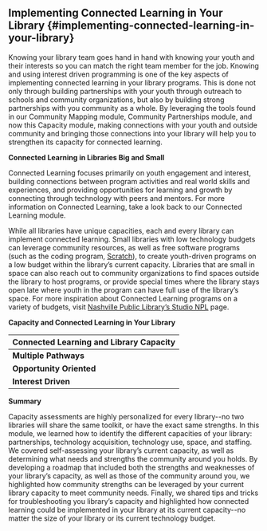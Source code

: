 ## Implementing Connected Learning in Your Library {#implementing-connected-learning-in-your-library}

Knowing your library team goes hand in hand with knowing your youth and their interests so you can match the right team member for the job. Knowing and using interest driven programming is one of the key aspects of implementing connected learning in your library programs. This is done not only through building partnerships with your youth through outreach to schools and community organizations, but also by building strong partnerships with you community as a whole. By leveraging the tools found in our Community Mapping module, Community Partnerships module, and now this Capacity module, making connections with your youth and outside community and bringing those connections into your library will help you to strengthen its capacity for connected learning.

**Connected Learning in Libraries Big and Small**

Connected Learning focuses primarily on youth engagement and interest, building connections between program activities and real world skills and experiences, and providing opportunities for learning and growth by connecting through technology with peers and mentors. For more information on Connected Learning, take a look back to our Connected Learning module.

While all libraries have unique capacities, each and every library can implement connected learning. Small libraries with low technology budgets can leverage community resources, as well as free software programs (such as the coding program, [Scratch](https://scratch.mit.edu/)), to create youth-driven programs on a low budget within the library’s current capacity. Libraries that are small in space can also reach out to community organizations to find spaces outside the library to host programs, or provide special times where the library stays open late where youth in the program can have full use of the library’s space. For more inspiration about Connected Learning programs on a variety of budgets, visit [Nashville Public Library’s Studio NPL](http://nashvillepubliclibrary.org/studionpl/) page.

**Capacity and Connected Learning in Your Library**

| **Connected Learning and Library Capacity** |
| --- |
| **Multiple Pathways** | Your library helps to create connections between youth’s normal learning environments (home, school, and library) and “real world” spaces, opening up a more diverse set of possible experiences and directions for learners. Building your library’s capacity for teen programs and outreach, either through community partnerships or volunteer efforts, helps strengthen these connections. |
| **Opportunity Oriented** | The capacity of your library determines how you provide expertise, mentorship, and offer real-world experience to youth that can help them achieve academically or prepare them to start a career. |
| **Interest Driven** | You can bolster your library’s capacity in areas of interest for your youth by optimizing current programs and using your connections with the youth in your community. |

**Summary**

Capacity assessments are highly personalized for every library--no two libraries will share the same toolkit, or have the exact same strengths. In this module, we learned how to identify the different capacities of your library: partnerships, technology acquisition, technology use, space, and staffing. We covered self-assessing your library’s current capacity, as well as determining what needs and strengths the community around you holds. By developing a roadmap that included both the strengths and weaknesses of your library’s capacity, as well as those of the community around you, we highlighted how community strengths can be leveraged by your current library capacity to meet community needs. Finally, we shared tips and tricks for troubleshooting you library’s capacity and highlighted how connected learning could be implemented in your library at its current capacity--no matter the size of your library or its current technology budget.